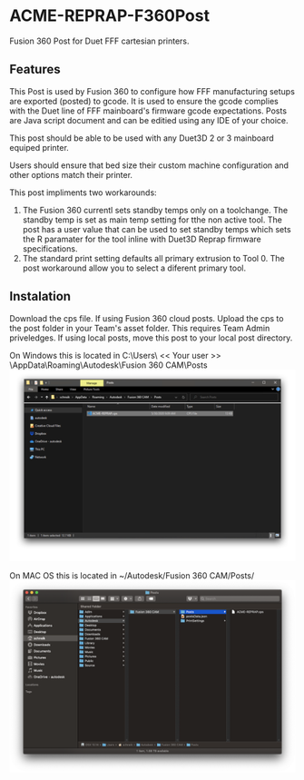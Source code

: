 # ACME-REPRAP-F360Post

Fusion 360 Post for Duet FFF cartesian printers.

## Features

This Post is used by Fusion 360 to configure how FFF manufacturing setups are exported (posted) to gcode.
It is used to ensure the gcode complies with the Duet line of FFF mainboard's firmware gcode expectations. Posts are Java script document and can be editied using any IDE of your choice.

This post should be able to be used with any Duet3D 2 or 3 mainboard equiped printer.

Users should ensure that bed size their custom machine configuration and other options match their printer.

This post impliments two workarounds:

1.  The Fusion 360 currentl sets standby temps only on a toolchange. The standby temp is set as main temp setting for tthe non active tool. The post has a user value that can be used to set standby temps which sets the R paramater for the tool inline with Duet3D Reprap firmware specifications.
2.  The standard print setting defaults all primary extrusion to Tool 0. The post workaround allow you to select a diferent primary tool.

## Instalation

Download the cps file.
If using Fusion 360 cloud posts. Upload the cps to the post folder in your Team's asset folder. This requires Team Admin priveledges.
If using local posts, move this post to your local post directory.

On Windows this is located in C:\Users\ << Your user >> \AppData\Roaming\Autodesk\Fusion 360 CAM\Posts\
![Win Install](img/win-install-directory.png)

On MAC OS this is located in ~/Autodesk/Fusion 360 CAM/Posts/
![OSX Install](img/OSX-install-directory.png)
